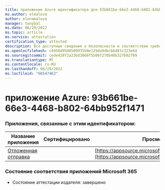 ```yaml
---
title: приложение Azure идентификатора для 93b661be-66e3-4468-b802-64bb952f1471
ms.author: elmalova
author: elenamalova
manager: tonybal
ms.date: 06/29/2022
ms.topic: article
ms.service: attestation
certification_type: attested
description: Все доступные сведения о безопасности и соответствии требованиям для 93b661be-66e3-4468-b802-64bb952f1471.
ms.openlocfilehash: c4958d9580589935b0e129da9dbcbbd83c323e64
ms.sourcegitcommit: cede428f2a23bd3060f5506f270b40b327b02769
ms.translationtype: MT
ms.contentlocale: ru-RU
ms.lasthandoff: 06/29/2022
ms.locfileid: "66547463"
---
```

# <a name="azure-app-id-93b661be-66e3-4468-b802-64bb952f1471"></a>приложение Azure: 93b661be-66e3-4468-b802-64bb952f1471


### <a name="apps-associated-with-this-id"></a>Приложения, связанные с этим идентификатором:
| **Название приложения** | **Сертифицировано** | **Просмотр в AppSource** |
|--------------|---------------|-----------------------|
| [Отложенная отправка](../forward/WA200004301.md) |  | [https://appsource.microsoft.com/product/office/WA200004301](https://appsource.microsoft.com/product/office/WA200004301) |

### <a name="microsoft-365-app-compliance-status"></a>Состояние соответствия приложений Microsoft 365
- Состояние аттестации издателя: завершено
